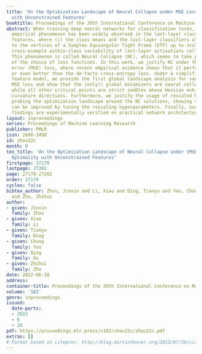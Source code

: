 ```yaml
---
title: 'On the Optimization Landscape of Neural Collapse under MSE Loss: Global Optimality
  with Unconstrained Features'
booktitle: Proceedings of the 39th International Conference on Machine Learning
abstract: When training deep neural networks for classification tasks, an intriguing
  empirical phenomenon has been widely observed in the last-layer classifiers and
  features, where (i) the class means and the last-layer classifiers all collapse
  to the vertices of a Simplex Equiangular Tight Frame (ETF) up to scaling, and (ii)
  cross-example within-class variability of last-layer activations collapses to zero.
  This phenomenon is called Neural Collapse (NC), which seems to take place regardless
  of the choice of loss functions. In this work, we justify NC under the mean squared
  error (MSE) loss, where recent empirical evidence shows that it performs comparably
  or even better than the de-facto cross-entropy loss. Under a simplified unconstrained
  feature model, we provide the first global landscape analysis for vanilla nonconvex
  MSE loss and show that the (only!) global minimizers are neural collapse solutions,
  while all other critical points are strict saddles whose Hessian exhibit negative
  curvature directions. Furthermore, we justify the usage of rescaled MSE loss by
  probing the optimization landscape around the NC solutions, showing that the landscape
  can be improved by tuning the rescaling hyperparameters. Finally, our theoretical
  findings are experimentally verified on practical network architectures.
layout: inproceedings
series: Proceedings of Machine Learning Research
publisher: PMLR
issn: 2640-3498
id: zhou22c
month: 0
tex_title: 'On the Optimization Landscape of Neural Collapse under {MSE} Loss: Global
  Optimality with Unconstrained Features'
firstpage: 27179
lastpage: 27202
page: 27179-27202
order: 27179
cycles: false
bibtex_author: Zhou, Jinxin and Li, Xiao and Ding, Tianyu and You, Chong and Qu, Qing
  and Zhu, Zhihui
author:
- given: Jinxin
  family: Zhou
- given: Xiao
  family: Li
- given: Tianyu
  family: Ding
- given: Chong
  family: You
- given: Qing
  family: Qu
- given: Zhihui
  family: Zhu
date: 2022-06-28
address:
container-title: Proceedings of the 39th International Conference on Machine Learning
volume: '162'
genre: inproceedings
issued:
  date-parts:
  - 2022
  - 6
  - 28
pdf: https://proceedings.mlr.press/v162/zhou22c/zhou22c.pdf
extras: []
# Format based on citeproc: http://blog.martinfenner.org/2013/07/30/citeproc-yaml-for-bibliographies/
---
```


